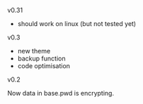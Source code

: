 v0.31

  - should work on linux (but not tested yet)

v0.3

  - new theme
  - backup function
  - code optimisation


v0.2

Now data in base.pwd is encrypting.
